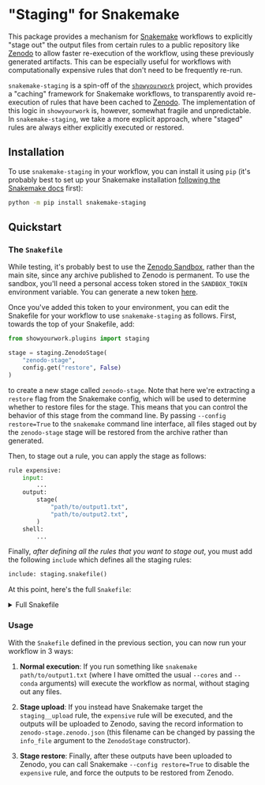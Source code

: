 # "Staging" for Snakemake

This package provides a mechanism for
[Snakemake](https://snakemake.readthedocs.io) workflows to explicitly "stage
out" the output files from certain rules to a public repository like
[Zenodo](https://zenodo.org) to allow faster re-execution of the workflow, using
these previously generated artifacts. This can be especially useful for
workflows with computationally expensive rules that don't need to be frequently
re-run.

`snakemake-staging` is a spin-off of the
[`showyourwork`](https://github.com/showyourwork/showyourwork) project, which
provides a "caching" framework for Snakemake workflows, to transparently avoid
re-execution of rules that have been cached to [Zenodo](https://zenodo.org). The
implementation of this logic in `showyourwork` is, however, somewhat fragile and
unpredictable. In `snakemake-staging`, we take a more explicit approach, where
"staged" rules are always either explicitly executed or restored.

## Installation

To use `snakemake-staging` in your workflow, you can install it using `pip`
(it's probably best to set up your Snakemake installation [following the
Snakemake
docs](https://snakemake.readthedocs.io/en/stable/getting_started/installation.html)
first):

```bash
python -m pip install snakemake-staging
```

## Quickstart

### The `Snakefile`

While testing, it's probably best to use the [Zenodo
Sandbox](https://sandbox.zenodo.org), rather than the main site, since any
archive published to Zenodo is permanent. To use the sandbox, you'll need a
personal access token stored in the `SANDBOX_TOKEN` environment variable. You
can generate a new token
[here](https://sandbox.zenodo.org/account/settings/applications/).

Once you've added this token to your environment, you can edit the Snakefile for
your workflow to use `snakemake-staging` as follows. First, towards the top of
your Snakefile, add:

```python
from showyourwork.plugins import staging

stage = staging.ZenodoStage(
    "zenodo-stage",
    config.get("restore", False)
)
```

to create a new stage called `zenodo-stage`. Note that here we're extracting a
`restore` flag from the Snakemake config, which will be used to determine
whether to restore files for the stage. This means that you can control the
behavior of this stage from the command line. By passing `--config restore=True`
to the `snakemake` command line interface, all files staged out by the
`zenodo-stage` stage will be restored from the archive rather than generated.

Then, to stage out a rule, you can apply the stage as follows:

```python
rule expensive:
    input:
        ...
    output:
        stage(
            "path/to/output1.txt",
            "path/to/output2.txt",
        )
    shell:
        ...
```

Finally, _after defining all the rules that you want to stage out_, you must
add the following `include` which defines all the staging rules:

```python
include: staging.snakefile()
```

At this point, here's the full `Snakefile`:

<details>
<summary>Full Snakefile</summary>

```python
from showyourwork.plugins import staging

stage = staging.ZenodoStage(
    "zenodo-stage",
    config.get("restore", False)
)

rule expensive:
    input:
        ...
    output:
        stage(
            "path/to/output1.txt",
            "path/to/output2.txt",
        )
    shell:
        ...

include: staging.snakefile()
```

</details>

### Usage

With the `Snakefile` defined in the previous section, you can now run your
workflow in 3 ways:

1. **Normal execution**: If you run something like
   `snakemake path/to/output1.txt` (where I have omitted the usual `--cores`
   and `--conda` arguments) will execute the workflow as normal, without
   staging out any files.

2. **Stage upload**: If you instead have Snakemake target the `staging__upload`
   rule, the `expensive` rule will be executed, and the outputs will be uploaded
   to Zenodo, saving the record information to `zenodo-stage.zenodo.json` (this
   filename can be changed by passing the `info_file` argument to the
   `ZenodoStage` constructor).

3. **Stage restore**: Finally, after these outputs have been uploaded to Zenodo,
   you can call Snakemake `--config restore=True` to disable the `expensive`
   rule, and force the outputs to be restored from Zenodo.
